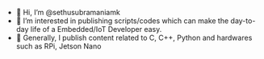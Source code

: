 - 👋 Hi, I’m @sethusubramaniamk
- 💞️ I’m interested in publishing scripts/codes which can make the day-to-day life of a Embedded/IoT Developer easy. 
- 👀 Generally, I publish content related to C, C++, Python and hardwares such as RPi, Jetson Nano
